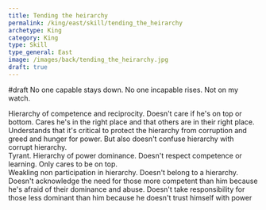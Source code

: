 ```yaml
---
title: Tending the heirarchy
permalink: /king/east/skill/tending_the_heirarchy
archetype: King
category: King
type: Skill
type_general: East
image: /images/back/tending_the_heirarchy.jpg
draft: true
---
```

#draft No one capable stays down. No one incapable rises. Not on my watch.   
  
Hierarchy of competence and reciprocity. Doesn't care if he's on top or bottom. Cares he's in the right place and that others are in their right place. Understands that it's critical to protect the hierarchy from corruption and greed and hunger for power. But also doesn't confuse hierarchy with corrupt hierarchy.   
Tyrant. Hierarchy of power dominance. Doesn't respect competence or learning. Only cares to be on top.   
Weakling non participation in hierarchy. Doesn't belong to a hierarchy. Doesn't acknowledge the need for those more competent than him because he's afraid of their dominance and abuse. Doesn't take responsibility for those less dominant than him because he doesn't trust himself with power 
